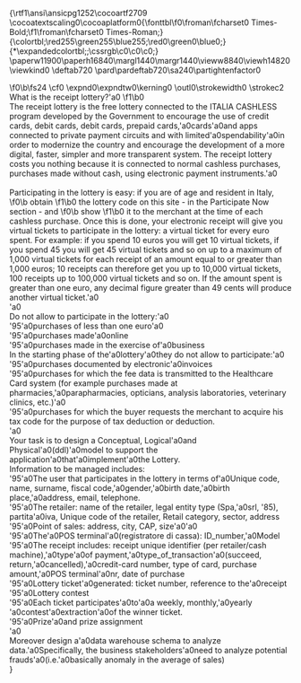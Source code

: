 {\rtf1\ansi\ansicpg1252\cocoartf2709
\cocoatextscaling0\cocoaplatform0{\fonttbl\f0\froman\fcharset0 Times-Bold;\f1\froman\fcharset0 Times-Roman;}
{\colortbl;\red255\green255\blue255;\red0\green0\blue0;}
{\*\expandedcolortbl;;\cssrgb\c0\c0\c0;}
\paperw11900\paperh16840\margl1440\margr1440\vieww8840\viewh14820\viewkind0
\deftab720
\pard\pardeftab720\sa240\partightenfactor0

\f0\b\fs24 \cf0 \expnd0\expndtw0\kerning0
\outl0\strokewidth0 \strokec2 What is the receipt lottery?\'a0
\f1\b0 \
The receipt lottery is the free lottery connected to the ITALIA CASHLESS program developed by the Government to encourage the use of credit cards, debit cards, debit cards, prepaid cards,\'a0cards\'a0and apps connected to private payment circuits and with limited\'a0spendability\'a0in order to modernize the country and encourage the development of a more digital, faster, simpler and more transparent system. The receipt lottery costs you nothing because it is connected to normal cashless purchases, purchases made without cash, using electronic payment instruments.\'a0\
\
Participating in the lottery is easy: if you are of age and resident in Italy, 
\f0\b obtain
\f1\b0  the lottery code on this site - in the Participate Now section - and 
\f0\b show
\f1\b0  it to the merchant at the time of each cashless purchase. Once this is done, your electronic receipt will give you virtual tickets to participate in the lottery: a virtual ticket for every euro spent. For example: if you spend 10 euros you will get 10 virtual tickets, if you spend 45 you will get 45 virtual tickets and so on up to a maximum of 1,000 virtual tickets for each receipt of an amount equal to or greater than 1,000 euros; 10 receipts can therefore get you up to 10,000 virtual tickets, 100 receipts up to 100,000 virtual tickets and so on. If the amount spent is greater than one euro, any decimal figure greater than 49 cents will produce another virtual ticket.\'a0\
\'a0\
Do not allow to participate in the lottery:\'a0\
\'95\'a0purchases of less than one euro\'a0\
\'95\'a0purchases made\'a0online\
\'95\'a0purchases made in the exercise of\'a0business\
In the starting phase of the\'a0lottery\'a0they do not allow to participate:\'a0\
\'95\'a0purchases documented by electronic\'a0invoices\
\'95\'a0purchases for which the fee data is transmitted to the Healthcare Card system (for example purchases made at pharmacies,\'a0parapharmacies, opticians, analysis laboratories, veterinary clinics, etc.)\'a0\
\'95\'a0purchases for which the buyer requests the merchant to acquire his tax code for the purpose of tax deduction or deduction.\
\'a0\
Your task is to design a Conceptual, Logical\'a0and Physical\'a0(ddl)\'a0model to support the application\'a0that\'a0implement\'a0the Lottery.\
Information to be managed includes:\
\'95\'a0The user that participates in the lottery in terms of\'a0Unique code, name, surname, fiscal code,\'a0gender,\'a0birth date,\'a0birth place,\'a0address, email, telephone.\
\'95\'a0The retailer: name of the retailer, legal entity type (Spa,\'a0srl, \'85), partita\'a0iva, Unique code of the retailer, Retail category, sector, address\
\'95\'a0Point of sales: address, city, CAP, size\'a0\'a0\
\'95\'a0The\'a0POS terminal\'a0(registratore di cassa): ID_number,\'a0Model\
\'95\'a0The receipt includes: receipt unique identifier (per retailer/cash machine),\'a0type\'a0of payment,\'a0type_of_transaction\'a0(succeed, return,\'a0cancelled),\'a0credit-card number, type of card, purchase amount,\'a0POS terminal\'a0nr, date of purchase\
\'95\'a0Lottery ticket\'a0generated: ticket number, reference to the\'a0receipt\
\'95\'a0Lottery contest\
\'95\'a0Each ticket participates\'a0to\'a0a weekly, monthly,\'a0yearly \'a0contest\'a0extraction\'a0of the winner ticket.\
\'95\'a0Prize\'a0and prize assignment\
\'a0\
Moreover design a\'a0data warehouse schema to analyze data.\'a0Specifically, the business stakeholders\'a0need to analyze potential frauds\'a0(i.e.\'a0basically anomaly in the average of sales)\
}